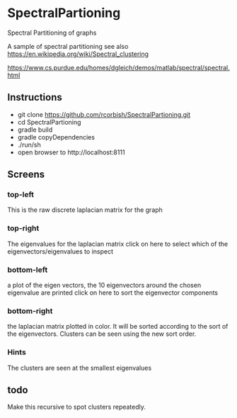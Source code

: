 # SpectralPartioning
Spectral Partitioning of graphs

A sample of spectral partitioning  see also https://en.wikipedia.org/wiki/Spectral_clustering

https://www.cs.purdue.edu/homes/dgleich/demos/matlab/spectral/spectral.html

## Instructions

* git clone  https://github.com/rcorbish/SpectralPartioning.git
* cd SpectralPartioning
* gradle build
* gradle copyDependencies
* ./run/sh
* open browser to http://localhost:8111

## Screens

### top-left
This is the raw discrete laplacian matrix for the graph

### top-right
The eigenvalues for the laplacian matrix
click on here to select which of the eigenvectors/eigenvalues to inspect

### bottom-left
a plot of the eigen vectors, the 10 eigenvectors around the chosen eigenvalue are printed
click on here to sort the eigenvector components

### bottom-right
the laplacian matrix plotted in color. It will be sorted according to the
sort of the eigenvectors. Clusters can be seen using the new sort order.

### Hints
The clusters are seen at the smallest eigenvalues

## todo
Make this recursive to spot clusters repeatedly.
 
